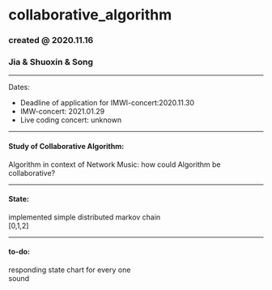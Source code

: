 # collaborative_algorithm
### created @ 2020.11.16
### Jia & Shuoxin & Song
________

Dates:

- Deadline of application for IMWI-concert:2020.11.30 
- IMW-concert: 2021.01.29
- Live coding concert: unknown

***
#### Study of Collaborative Algorithm: <br>
Algorithm in context of Network Music: how could Algorithm be collaborative?
  
***
#### State: <br>
implemented simple distributed markov chain <br>
[0,1,2]


***
#### to-do: <br>
responding state chart for every one <br>
sound
